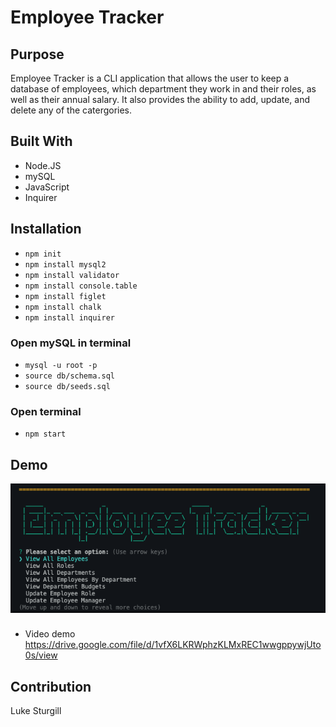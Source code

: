 # Employee Tracker

## Purpose
Employee Tracker is a CLI application that allows the user to keep a database of employees, which department they work in and their roles, as well as their annual salary. It also provides the ability to add, update, and delete any of the catergories.

## Built With
* Node.JS
* mySQL
* JavaScript
* Inquirer

## Installation 
* `npm init`
* `npm install mysql2`
* `npm install validator`
* `npm install console.table`
* `npm install figlet`
* `npm install chalk`
* `npm install inquirer`

### Open mySQL in terminal
* `mysql -u root -p`
* `source db/schema.sql`
* `source db/seeds.sql`

### Open terminal
* `npm start` 

## Demo
![Application screenshot](https://github.com/Lukesturgill/employee-tracker/blob/main/assets/Screen%20Shot%202022-06-08%20at%2011.59.25%20PM.png?raw=true)

###
* Video demo
https://drive.google.com/file/d/1vfX6LKRWphzKLMxREC1wwgppywjUto0s/view

## Contribution
Luke Sturgill